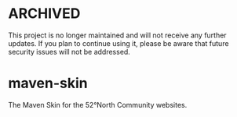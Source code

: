 # ARCHIVED

This project is no longer maintained and will not receive any further updates. If you plan to continue using it, please be aware that future security issues will not be addressed.

maven-skin
==========

The Maven Skin for the 52°North Community websites.
